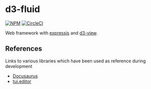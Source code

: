 # d3-fluid

[![NPM](https://badge.fury.io/js/d3-fluid.svg)](https://www.npmjs.com/package/d3-fluid)
[![CircleCI](https://circleci.com/gh/quantmind/d3-fluid.svg?style=svg)](https://circleci.com/gh/quantmind/d3-fluid)

Web framework with [expressjs][] and [d3-view][].


## References

Links to various libraries which have been used as reference during development

* [Docusaurus](https://github.com/facebook/Docusaurus)
* [tui.editor](https://github.com/nhnent/tui.editor)

[expressjs]: https://expressjs.com/
[d3-view]: https://github.com/quantmind/d3-view
